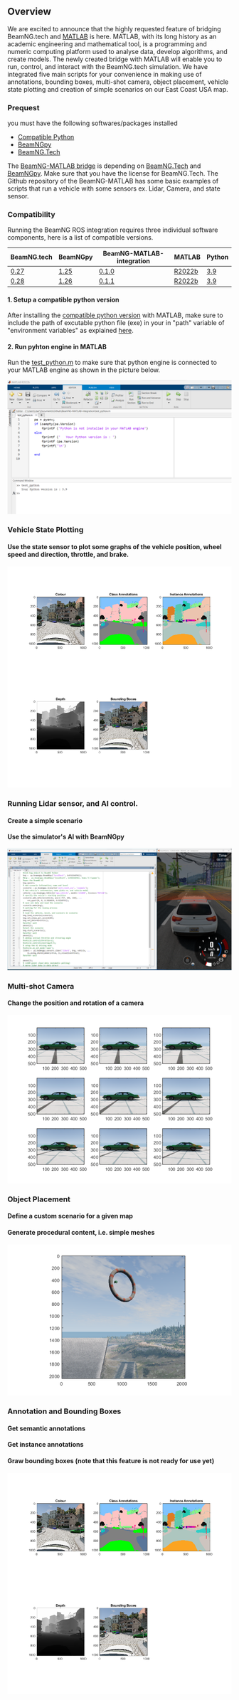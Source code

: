 
## Overview 
We are excited to announce that the highly requested feature of bridging BeamNG.tech and [MATLAB](https://www.mathworks.com/products/matlab.html) is here. MATLAB, with its long history as an academic engineering and mathematical tool, is a programming and numeric computing platform used to analyse data, develop algorithms, and create models. The newly created bridge with MATLAB will enable you to run, control, and interact with the BeamNG.tech simulation. We have integrated five main scripts for your convenience in making use of annotations, bounding boxes, multi-shot camera, object placement, vehicle state plotting and creation of simple scenarios on our East Coast USA map.

### Prequest 
you must have the following softwares/packages installed 
* [Compatible Python](https://www.mathworks.com/support/requirements/python-compatibility.html) 
* [BeamNGpy](https://pypi.org/project/beamngpy/)
* [BeamNG.Tech](https://documentation.beamng.com/beamng_tech/)


The [BeamNG-MATLAB bridge](https://github.com/BeamNG/BeamNG-MATLAB-integration) is depending on [BeamNG.Tech](https://documentation.beamng.com/beamng_tech/) and [BeamNGpy](https://documentation.beamng.com/beamng_tech/beamngpy/). Make sure that you have the license for BeamNG.Tech. The Github repository of the BeamNG-MATLAB has some basic examples of scripts that run a vehicle with some sensors ex. Lidar, Camera, and state sensor. 

### Compatibility  

Running the BeamNG ROS integration requires three individual software components, here is a list of compatible versions.

| BeamNG.tech | BeamNGpy | BeamNG-MATLAB-integration | MATLAB | Python  |
|-------------|----------|---------------------------|--------|---------|
| [0.27](https://beamng.tech/blog/beamng-tech-027/)        | [1.25](https://github.com/BeamNG/BeamNGpy/releases/tag/v1.25)     | [0.1.0](https://github.com/BeamNG/BeamNG-MATLAB-integration/releases/tag/v0.1.0)                     | [R2022b](https://www.mathworks.com/products/new_products/latest_features.html) | [3.9](https://www.python.org/downloads/release/python-390/)     | 
| [0.28](https://beamng.tech/blog/beamng-tech-027/)        | [1.26](https://github.com/BeamNG/BeamNGpy/releases/tag/v1.26)     | [0.1.1](https://github.com/BeamNG/BeamNG-MATLAB-integration/releases/tag/v0.1.1)                     | [R2022b](https://www.mathworks.com/products/new_products/latest_features.html) | [3.9](https://www.python.org/downloads/release/python-390/)     | 

 #### 1. Setup a compatible python version   
After installing the [compatible python version](https://www.mathworks.com/support/requirements/python-compatibility.html) with MATLAB, make sure to include the path of excutable python file (exe) in your in "path" variable of "environment variables" as explained [here](https://docs.oracle.com/en/database/oracle/machine-learning/oml4r/1.5.1/oread/creating-and-modifying-environment-variables-on-windows.html#GUID-DD6F9982-60D5-48F6-8270-A27EC53807D0).  

#### 2. Run pyhton engine in MATLAB 
Run the [test_python.m](https://github.com/BeamNG/BeamNG-MATLAB-integration/blob/main/test_python.m) to make sure that python engine is connected to your MATLAB engine as shown in the picture below. 


![Testing python in MATLAB](https://raw.githubusercontent.com/BeamNG/BeamNG-MATLAB-integration/main/media/test_python.png)




### Vehicle State Plotting
#### Use the state sensor to plot some graphs of the vehicle position, wheel speed and direction, throttle, and brake. 
![Vehicle state ploting](https://raw.githubusercontent.com/BeamNG/BeamNG-MATLAB-integration/main/media/annotation_bounding_boxes.png)


### Running Lidar sensor, and AI control. 
#### Create a simple scenario
#### Use the simulator's AI with BeamNGpy
![Lidar sensor and AI control mode](https://raw.githubusercontent.com/BeamNG/BeamNG-MATLAB-integration/main/media/lidar_tour.png)

### Multi-shot Camera    
#### Change the position and rotation of a camera
![Multi-shot Camera](https://raw.githubusercontent.com/BeamNG/BeamNG-MATLAB-integration/main/media/multi_shots_1.png)

### Object Placement    
#### Define a custom scenario for a given map
#### Generate procedural content, i.e. simple meshes
![Object Placement](https://raw.githubusercontent.com/BeamNG/BeamNG-MATLAB-integration/main/media/object_placment_0.png)



### Annotation and Bounding Boxes
#### Get semantic annotations
#### Get instance annotations
#### Graw bounding boxes (note that this feature is not ready for use yet)
![Annotation and Bounding Boxes](https://raw.githubusercontent.com/BeamNG/BeamNG-MATLAB-integration/main/media/annotation_bounding_boxes.png)
